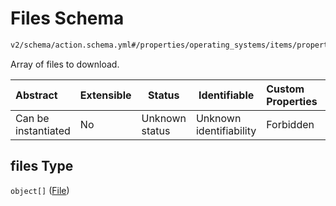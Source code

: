 # Files Schema

```txt
v2/schema/action.schema.yml#/properties/operating_systems/items/properties/steps/items/properties/actions/items/oneOf/19/properties/core:download/properties/files
```

Array of files to download.


| Abstract            | Extensible | Status         | Identifiable            | Custom Properties | Additional Properties | Access Restrictions | Defined In                                                           |
| :------------------ | ---------- | -------------- | ----------------------- | :---------------- | --------------------- | ------------------- | -------------------------------------------------------------------- |
| Can be instantiated | No         | Unknown status | Unknown identifiability | Forbidden         | Allowed               | none                | [device.schema.json\*](../device.schema.json "open original schema") |

## files Type

`object[]` ([File](device-properties-operating-systems-operating-system-properties-steps-step-properties-group-step-action-oneof-coredownload-action-properties-coredownload-action-properties-files-file.md))
